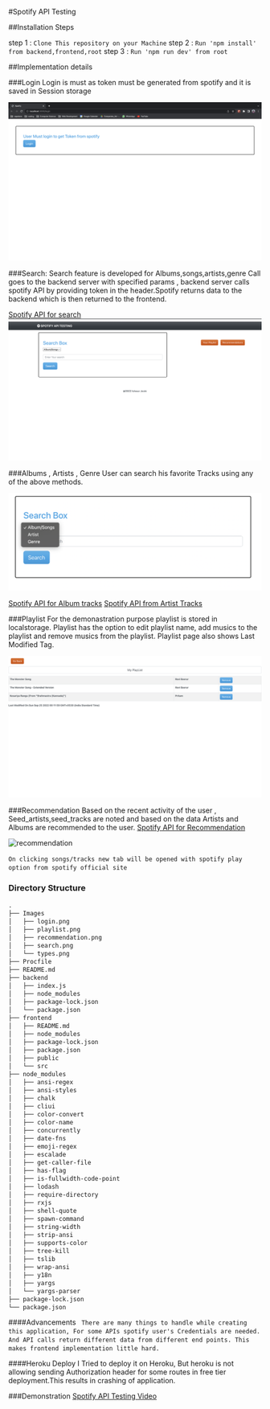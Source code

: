 
#Spotify API Testing

##Installation Steps

step 1 : `Clone This repository on your Machine`
step 2 : `Run 'npm install' from backend,frontend,root`
step 3 : `Run 'npm run dev' from root`


##Implementation details

###Login
Login is must as token must be generated from spotify and it is saved in Session storage

![Login Page](Images/login.png)

###Search:
Search feature is developed for Albums,songs,artists,genre 
Call goes to the backend server with specified params , backend server calls spotify API by providing token in the header.Spotify returns data to the backend which is then returned to the frontend. 

[Spotify API for search](https://developer.spotify.com/documentation/web-api/reference/#/operations/search)
![Login Page](Images/search.png)



###Albums , Artists , Genre
User can search his favorite Tracks using any of the above methods.

![types](Images/types.png)

[Spotify API for Album tracks](https://developer.spotify.com/documentation/web-api/reference/#/operations/get-an-albums-tracks)
[Spotify API from Artist Tracks](https://developer.spotify.com/documentation/web-api/reference/#/operations/get-an-artists-top-tracks)

###Playlist
For the demonastration purpose playlist is stored in localstorage. Playlist has the option to edit playlist name, add musics to the playlist and remove musics from the playlist. Playlist page also shows Last Modified Tag.

![playlist](Images/playlist.png)

###Recommendation
Based on the recent activity of the user , Seed_artists,seed_tracks are noted and based on the data Artists and Albums are recommended to the user. 
[Spotify API for Recommendation](https://developer.spotify.com/console/get-recommendations/)

![recommendation](Images/recommendation.png)


``On clicking songs/tracks new tab will be opened with spotify play option from spotify official site``



### Directory Structure
```
.
├── Images
│   ├── login.png
│   ├── playlist.png
│   ├── recommendation.png
│   ├── search.png
│   └── types.png
├── Procfile
├── README.md
├── backend
│   ├── index.js
│   ├── node_modules
│   ├── package-lock.json
│   └── package.json
├── frontend
│   ├── README.md
│   ├── node_modules
│   ├── package-lock.json
│   ├── package.json
│   ├── public
│   └── src
├── node_modules
│   ├── ansi-regex
│   ├── ansi-styles
│   ├── chalk
│   ├── cliui
│   ├── color-convert
│   ├── color-name
│   ├── concurrently
│   ├── date-fns
│   ├── emoji-regex
│   ├── escalade
│   ├── get-caller-file
│   ├── has-flag
│   ├── is-fullwidth-code-point
│   ├── lodash
│   ├── require-directory
│   ├── rxjs
│   ├── shell-quote
│   ├── spawn-command
│   ├── string-width
│   ├── strip-ansi
│   ├── supports-color
│   ├── tree-kill
│   ├── tslib
│   ├── wrap-ansi
│   ├── y18n
│   ├── yargs
│   └── yargs-parser
├── package-lock.json
└── package.json
```
####Advancements 
` There are many things to handle while creating this application, For some APIs spotify user's Credentials are needed. And API calls return different data from different end points. This makes frontend implementation little hard.`

####Heroku Deploy
I Tried to deploy it on Heroku, But heroku is not allowing sending Authorization header for some routes in free tier deployment.This results in crashing of application.


###Demonstration
[Spotify API Testing Video](https://drive.google.com/file/d/1eAxATY6G5WTPDvyXukUUVG4AIS1q0xVL/view?usp=sharing)